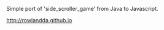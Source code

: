 
Simple port of 'side_scroller_game' from Java to Javascript.

<a href="http://rowlandda.github.io/game.html">http://rowlandda.github.io</a>
